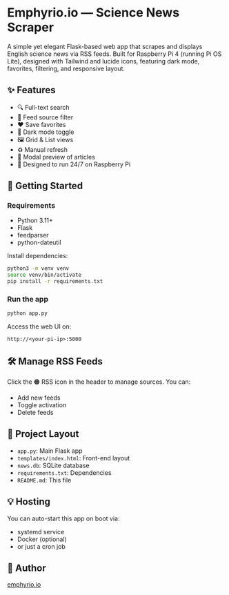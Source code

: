 # Emphyrio.io — Science News Scraper

A simple yet elegant Flask-based web app that scrapes and displays English science news via RSS feeds. Built for Raspberry Pi 4 (running Pi OS Lite), designed with Tailwind and lucide icons, featuring dark mode, favorites, filtering, and responsive layout.

## ✨ Features

- 🔍 Full-text search
- 📡 Feed source filter
- ❤️ Save favorites
- 🌙 Dark mode toggle
- 🖼️ Grid & List views
- ♻️ Manual refresh
- 📰 Modal preview of articles
- 🔌 Designed to run 24/7 on Raspberry Pi

## 🚀 Getting Started

### Requirements

- Python 3.11+
- Flask
- feedparser
- python-dateutil

Install dependencies:

```bash
python3 -m venv venv
source venv/bin/activate
pip install -r requirements.txt
```

### Run the app

```bash
python app.py
```

Access the web UI on:

```
http://<your-pi-ip>:5000
```

## 🛠️ Manage RSS Feeds

Click the 🟠 RSS icon in the header to manage sources.
You can:

- Add new feeds
- Toggle activation
- Delete feeds

## 📂 Project Layout

- `app.py`: Main Flask app
- `templates/index.html`: Front-end layout
- `news.db`: SQLite database
- `requirements.txt`: Dependencies
- `README.md`: This file

## 💡 Hosting

You can auto-start this app on boot via:

- systemd service
- Docker (optional)
- or just a cron job

## 👤 Author

[emphyrio.io](https://emphyrio.io)
